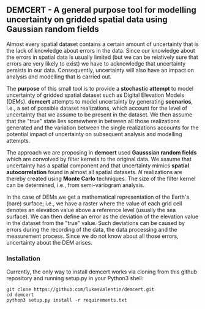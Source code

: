 ## DEMCERT - A general purpose tool for modelling uncertainty on gridded spatial data using Gaussian random fields

Almost every spatial dataset contains a certain amount of uncertainty that is the lack of knowledge about errors in the data. Since our knowledge about the errors in spatial data is usually limited (but we can be relatively sure that errors are very likely to exist) we have to acknowledge that uncertainty persists in our data. Consequently, uncertainty will also have an impact on analysis and modelling that is carried out.

The **purpose** of this small tool is to provide a **stochastic attempt** to model uncertainty of gridded spatial dataset such as Digital Elevation Models (DEMs). **demcert** attempts to model uncertainty by generating **scenarios**, i.e., a set of possible dataset realizations, which account for the level of uncertainty that we assume to be present in the dataset. We then assume that the "true" state lies somewhere in between all those realizations generated and the variation between the single realizations accounts for the potential impact of uncertainty on subsequent analysis and modelling attempts.

The approach we are proposing in **demcert** used **Gausssian random fields** which are convolved by filter kernels to the original data. We assume that uncertainty has a spatial component and that uncertainty mimics **spatial autocorrelation** found in almost all spatial datasets. *N* realizations are thereby created using **Monte Carlo** techniques. The size of the filter kernel can be determined, i.e.,  from semi-variogram analysis.

In the case of DEMs we get a mathematical representation of the Earth's (bare) surface; i.e., we have a raster where the value of each grid cell denotes an elevation value above a reference level (usually the sea surface). We can then define an error as the deviation of the elevation value in the dataset from the "true" value. Such deviations can be caused by errors during the recording of the data, the data processing and the measurement process. Since we do not know about all those errors, uncertainty about the DEM arises.

### Installation
Currently, the only way to install demcert works via cloning from this github repository and
running setup.py in your Python3 shell:

```{cmd}
git clone https://github.com/lukasValentin/demcert.git
cd demcert
python3 setup.py install -r requirements.txt
```

